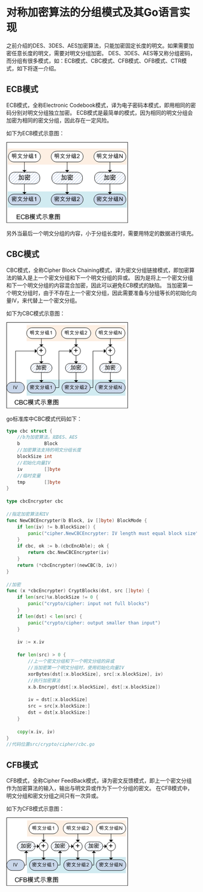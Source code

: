 # 对称加密算法的分组模式及其Go语言实现

之前介绍的DES、3DES、AES加密算法，只能加密固定长度的明文。如果需要加密任意长度的明文，需要对明文分组加密。
DES、3DES、AES等又称分组密码，而分组有很多模式，如：ECB模式、CBC模式、CFB模式、OFB模式、CTR模式，如下将逐一介绍。

## ECB模式

ECB模式，全称Electronic Codebook模式，译为电子密码本模式，即用相同的密码分别对明文分组独立加密。
ECB模式是最简单的模式，因为相同的明文分组会加密为相同的密文分组，因此存在一定风险。

如下为ECB模式示意图：

![](ECB.png)

另外当最后一个明文分组的内容，小于分组长度时，需要用特定的数据进行填充。

## CBC模式

CBC模式，全称Cipher Block Chaining模式，译为密文分组链接模式，即加密算法的输入是上一个密文分组和下一个明文分组的异或。
因为是将上一个密文分组和下一个明文分组的内容混合加密，因此可以避免ECB模式的缺陷。
当加密第一个明文分组时，由于不存在上一个密文分组，因此需要准备与分组等长的初始化向量IV，来代替上一个密文分组。

如下为CBC模式示意图：

![](CBC.png)

go标准库中CBC模式代码如下：

```go
type cbc struct {
	//b为加密算法，如DES、AES
	b         Block
	//加密算法支持的明文分组长度
	blockSize int
	//初始化向量IV
	iv        []byte
	//临时变量
	tmp       []byte
}

type cbcEncrypter cbc

//指定加密算法和IV
func NewCBCEncrypter(b Block, iv []byte) BlockMode {
	if len(iv) != b.BlockSize() {
		panic("cipher.NewCBCEncrypter: IV length must equal block size")
	}
	if cbc, ok := b.(cbcEncAble); ok {
		return cbc.NewCBCEncrypter(iv)
	}
	return (*cbcEncrypter)(newCBC(b, iv))
}

//加密
func (x *cbcEncrypter) CryptBlocks(dst, src []byte) {
	if len(src)%x.blockSize != 0 {
		panic("crypto/cipher: input not full blocks")
	}
	if len(dst) < len(src) {
		panic("crypto/cipher: output smaller than input")
	}

	iv := x.iv

	for len(src) > 0 {
		//上一个密文分组和下一个明文分组的异或
		//当加密第一个明文分组时，使用初始化向量IV
		xorBytes(dst[:x.blockSize], src[:x.blockSize], iv)
		//执行加密算法
		x.b.Encrypt(dst[:x.blockSize], dst[:x.blockSize])

		iv = dst[:x.blockSize]
		src = src[x.blockSize:]
		dst = dst[x.blockSize:]
	}

	copy(x.iv, iv)
}
//代码位置src/crypto/cipher/cbc.go
```

## CFB模式

CFB模式，全称Cipher FeedBack模式，译为密文反馈模式，即上一个密文分组作为加密算法的输入，输出与明文异或作为下一个分组的密文。
在CFB模式中，明文分组和密文分组之间只有一次异或。

如下为CFB模式示意图：

![](CFB.png)